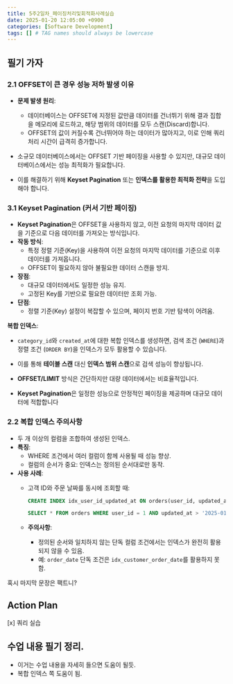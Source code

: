 ```yaml
---
title: 5주2일차_페이징처리및회적화사례실습
date: 2025-01-20 12:05:00 +0900
categories: [Software Development]
tags: [] # TAG names should always be lowercase
---
```


## 필기 가자
### **2.1 OFFSET이 큰 경우 성능 저하 발생 이유**

- **문제 발생 원리**:
    - 데이터베이스는 OFFSET에 지정된 값만큼 데이터를 건너뛰기 위해 결과 집합을 메모리에 로드하고, 해당 범위의 데이터를 모두 스캔(Discard)합니다.
    - OFFSET의 값이 커질수록 건너뛰어야 하는 데이터가 많아지고, 이로 인해 쿼리 처리 시간이 급격히 증가합니다.

- 소규모 데이터베이스에서는 OFFSET 기반 페이징을 사용할 수 있지만, 대규모 데이터베이스에서는 성능 최적화가 필요합니다.
- 이를 해결하기 위해 **Keyset Pagination** 또는 **인덱스를 활용한 최적화 전략**을 도입해야 합니다.

### **3.1 Keyset Pagination (커서 기반 페이징)**

- **Keyset Pagination**은 OFFSET을 사용하지 않고, 이전 요청의 마지막 데이터 값을 기준으로 다음 데이터를 가져오는 방식입니다.
- **작동 방식**:
    - 특정 정렬 기준(Key)을 사용하여 이전 요청의 마지막 데이터를 기준으로 이후 데이터를 가져옵니다.
    - OFFSET이 필요하지 않아 불필요한 데이터 스캔을 방지.
- **장점**:
    - 대규모 데이터에서도 일정한 성능 유지.
    - 고정된 Key를 기반으로 필요한 데이터만 조회 가능.
- **단점**:
    - 정렬 기준(Key) 설정이 복잡할 수 있으며, 페이지 번호 기반 탐색이 어려움.

**복합 인덱스**:

- `category_id`와 `created_at`에 대한 복합 인덱스를 생성하면, 검색 조건 (`WHERE`)과 정렬 조건 (`ORDER BY`)을 인덱스가 모두 활용할 수 있습니다.
- 이를 통해 **테이블 스캔** 대신 **인덱스 범위 스캔**으로 검색 성능이 향상됩니다.

- **OFFSET/LIMIT** 방식은 간단하지만 대량 데이터에서는 비효율적입니다.
- **Keyset Pagination**은 일정한 성능으로 안정적인 페이징을 제공하며 대규모 데이터에 적합합니다


### **2.2 복합 인덱스 주의사항**

- 두 개 이상의 컬럼을 조합하여 생성된 인덱스.
- **특징**:
    - WHERE 조건에서 여러 컬럼이 함께 사용될 때 성능 향상.
    - 컬럼의 순서가 중요: 인덱스는 정의된 순서대로만 동작.
- **사용 사례**:
    - 고객 ID와 주문 날짜를 동시에 조회할 때:

        ```sql
        CREATE INDEX idx_user_id_updated_at ON orders(user_id, updated_at);

        SELECT * FROM orders WHERE user_id = 1 AND updated_at > '2025-01-16';
        ```

    - **주의사항**:
        - 정의된 순서와 일치하지 않는 단독 컬럼 조건에서는 인덱스가 완전히 활용되지 않을 수 있음.
        - 예: `order_date` 단독 조건은 `idx_customer_order_date`를 활용하지 못함.

혹시 마지막 문장은 팩트니?
## Action Plan
[x] 쿼리 실습

## 수업 내용 필기 정리.
- 이거는 수업 내용을 자세히 들으면 도움이 될듯.
- 복합 인덱스 쪽 도움이 됨.
